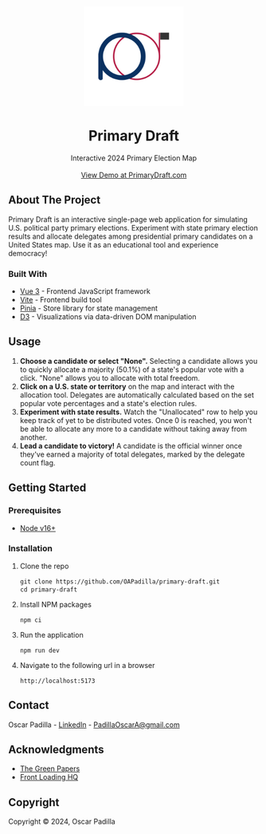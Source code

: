 <div align="center">
  <a href="https://github.com/OAPadilla/primary-draft">
    <img src="public/android-chrome-512x512.png" alt="Logo" width="200" height="200">
  </a>

  <h1 align="center">Primary Draft</h1>

  <p align="center">
    Interactive 2024 Primary Election Map
    <br />
    <br />
    <a href="https://www.primarydraft.com">View Demo at PrimaryDraft.com</a>
  </p>
</div>

<!-- ABOUT THE PROJECT -->
## About The Project

Primary Draft is an interactive single-page web application for simulating U.S. political party primary elections. Experiment with state primary election results and allocate delegates among presidential primary candidates on a United States map. Use it as an educational tool and experience democracy!

### Built With

* [Vue 3](https://vuejs.org/) - Frontend JavaScript framework
* [Vite](https://vitejs.dev/) - Frontend build tool
* [Pinia](https://pinia.vuejs.org/) - Store library for state management
* [D3](https://d3js.org/) - Visualizations via data-driven DOM manipulation

<!-- USAGE EXAMPLES -->
## Usage

1. <strong>Choose a candidate or select "None".</strong> Selecting a candidate allows you to quickly allocate a majority (50.1%) of a state's popular vote with a click. "None" allows you to allocate with total freedom.
2.  <strong>Click on a U.S. state or territory</strong> on the map and interact with the allocation tool. Delegates are automatically calculated based on the set popular vote percentages and a state's election rules.
3. <strong>Experiment with state results.</strong> Watch the "Unallocated" row to help you keep track of yet to be distributed votes. Once 0 is reached, you won't be able to allocate any more to a candidate without taking away from another.
4. <strong>Lead a candidate to victory!</strong> A candidate is the official winner once they've earned a majority of total delegates, marked by the delegate count flag.

<!-- GETTING STARTED -->
## Getting Started

### Prerequisites

* [Node v16+](https://nodejs.org/en)

### Installation

1. Clone the repo
   ```
   git clone https://github.com/OAPadilla/primary-draft.git
   cd primary-draft
   ```
2. Install NPM packages
   ```
   npm ci
   ```
3. Run the application
   ```
   npm run dev
   ```
4. Navigate to the following url in a browser
   ```
   http://localhost:5173
   ```

<!-- CONTACT -->
## Contact

Oscar Padilla - [LinkedIn](https://www.linkedin.com/in/oapadilla/) - PadillaOscarA@gmail.com

<!-- ACKNOWLEDGMENTS -->
## Acknowledgments

* [The Green Papers](https://www.thegreenpapers.com/)
* [Front Loading HQ](https://www.frontloadinghq.com/)

<!-- COPYRIGHT -->
## Copyright

Copyright © 2024, Oscar Padilla
